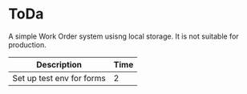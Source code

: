 # ToDa
A simple Work Order system usisng local storage. It is not suitable for production.

|     Description          |  Time     |
| ------------------------ | --------- |
| Set up test env for  forms   |     2     |


